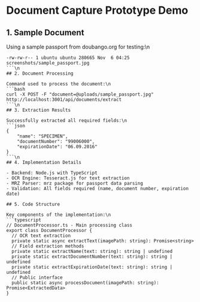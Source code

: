 # Document Capture Prototype Demo

## 1. Sample Document

Using a sample passport from doubango.org for testing:\n
```
-rw-rw-r-- 1 ubuntu ubuntu 280665 Nov  6 04:25 screenshots/sample_passport.jpg
```\n
## 2. Document Processing

Command used to process the document:\n
```bash
curl -X POST -F "document=@uploads/sample_passport.jpg" http://localhost:3001/api/documents/extract
```\n
## 3. Extraction Results

Successfully extracted all required fields:\n
```json
{
    "name": "SPECIMEN",
    "documentNumber": "99006000",
    "expirationDate": "06.09.2016"
}
```\n
## 4. Implementation Details

- Backend: Node.js with TypeScript
- OCR Engine: Tesseract.js for text extraction
- MRZ Parser: mrz package for passport data parsing
- Validation: All fields required (name, document number, expiration date)

## 5. Code Structure

Key components of the implementation:\n
```typescript
// DocumentProcessor.ts - Main processing class
export class DocumentProcessor {
  // OCR text extraction
  private static async extractText(imagePath: string): Promise<string>
  // Field extraction methods
  private static extractName(text: string): string | undefined
  private static extractDocumentNumber(text: string): string | undefined
  private static extractExpirationDate(text: string): string | undefined
  // Public interface
  public static async processDocument(imagePath: string): Promise<ExtractedData>
}
```
